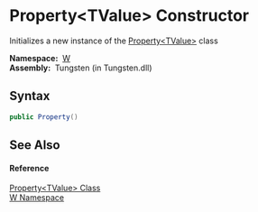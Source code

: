Property&lt;TValue> Constructor
===============================
  Initializes a new instance of the [Property&lt;TValue>][1] class

  **Namespace:**  [W][2]  
  **Assembly:**  Tungsten (in Tungsten.dll)

Syntax
------

```csharp
public Property()
```


See Also
--------

#### Reference
[Property&lt;TValue> Class][1]  
[W Namespace][2]  

[1]: README.md
[2]: ../README.md
[3]: ../../_icons/Help.png